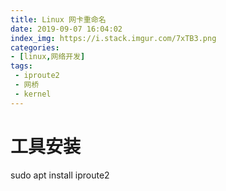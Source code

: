 ```yaml
---
title: Linux 网卡重命名
date: 2019-09-07 16:04:02
index_img: https://i.stack.imgur.com/7xTB3.png
categories:
- [linux,网络开发]
tags:
 - iproute2
 - 网桥
 - kernel
---
```

# 工具安装
sudo apt install iproute2

```shell

```